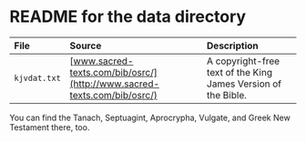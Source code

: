 # README for the data directory

File | Source | Description
:--- | :----- | :----------
`kjvdat.txt` | [www.sacred-texts.com/bib/osrc/](http://www.sacred-texts.com/bib/osrc/) | A copyright-free text of the King James Version of the Bible.

You can find the Tanach, Septuagint, Aprocrypha, Vulgate, and Greek New Testament there, too.
